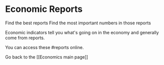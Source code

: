 # Economic Reports

Find the best reports
Find the most important numbers in those reports

Economic indicators tell you what's going on in the economy and generally come from reports.

You can access these #reports online. 

Go back to the [[Economics main page]]